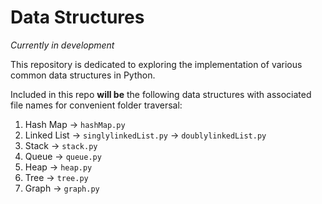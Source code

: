 # Data Structures
*Currently in development*

This repository is dedicated to exploring the implementation of various common data structures in Python.

Included in this repo **will be** the following data structures with associated file names for convenient folder traversal:
  1. Hash Map → ```hashMap.py```
  2. Linked List
      → ```singlylinkedList.py```
      → ```doublylinkedList.py```
  4. Stack -> ```stack.py```
  5. Queue -> ```queue.py```
  6. Heap → ```heap.py``` 
  7. Tree → ```tree.py```
  8. Graph → ```graph.py```
